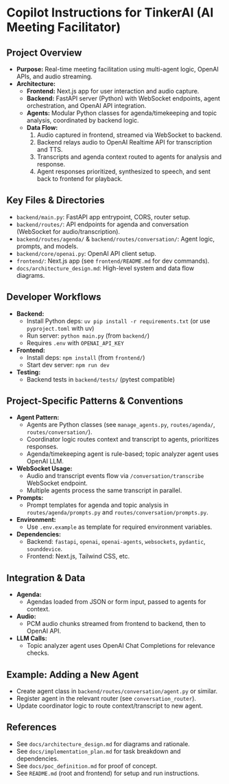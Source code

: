 # Copilot Instructions for TinkerAI (AI Meeting Facilitator)

## Project Overview

- **Purpose:** Real-time meeting facilitation using multi-agent logic, OpenAI APIs, and audio streaming.
- **Architecture:**
  - **Frontend:** Next.js app for user interaction and audio capture.
  - **Backend:** FastAPI server (Python) with WebSocket endpoints, agent orchestration, and OpenAI API integration.
  - **Agents:** Modular Python classes for agenda/timekeeping and topic analysis, coordinated by backend logic.
  - **Data Flow:**
    1. Audio captured in frontend, streamed via WebSocket to backend.
    2. Backend relays audio to OpenAI Realtime API for transcription and TTS.
    3. Transcripts and agenda context routed to agents for analysis and response.
    4. Agent responses prioritized, synthesized to speech, and sent back to frontend for playback.

## Key Files & Directories

- `backend/main.py`: FastAPI app entrypoint, CORS, router setup.
- `backend/routes/`: API endpoints for agenda and conversation (WebSocket for audio/transcription).
- `backend/routes/agenda/` & `backend/routes/conversation/`: Agent logic, prompts, and models.
- `backend/core/openai.py`: OpenAI API client setup.
- `frontend/`: Next.js app (see `frontend/README.md` for dev commands).
- `docs/architecture_design.md`: High-level system and data flow diagrams.

## Developer Workflows

- **Backend:**
  - Install Python deps: `uv pip install -r requirements.txt` (or use `pyproject.toml` with uv)
  - Run server: `python main.py` (from `backend/`)
  - Requires `.env` with `OPENAI_API_KEY`
- **Frontend:**
  - Install deps: `npm install` (from `frontend/`)
  - Start dev server: `npm run dev`
- **Testing:**
  - Backend tests in `backend/tests/` (pytest compatible)

## Project-Specific Patterns & Conventions

- **Agent Pattern:**
  - Agents are Python classes (see `manage_agents.py`, `routes/agenda/`, `routes/conversation/`).
  - Coordinator logic routes context and transcript to agents, prioritizes responses.
  - Agenda/timekeeping agent is rule-based; topic analyzer agent uses OpenAI LLM.
- **WebSocket Usage:**
  - Audio and transcript events flow via `/conversation/transcribe` WebSocket endpoint.
  - Multiple agents process the same transcript in parallel.
- **Prompts:**
  - Prompt templates for agenda and topic analysis in `routes/agenda/prompts.py` and `routes/conversation/prompts.py`.
- **Environment:**
  - Use `.env.example` as template for required environment variables.
- **Dependencies:**
  - Backend: `fastapi`, `openai`, `openai-agents`, `websockets`, `pydantic`, `sounddevice`.
  - Frontend: Next.js, Tailwind CSS, etc.

## Integration & Data

- **Agenda:**
  - Agendas loaded from JSON or form input, passed to agents for context.
- **Audio:**
  - PCM audio chunks streamed from frontend to backend, then to OpenAI API.
- **LLM Calls:**
  - Topic analyzer agent uses OpenAI Chat Completions for relevance checks.

## Example: Adding a New Agent

- Create agent class in `backend/routes/conversation/agent.py` or similar.
- Register agent in the relevant router (see `conversation_router`).
- Update coordinator logic to route context/transcript to new agent.

## References

- See `docs/architecture_design.md` for diagrams and rationale.
- See `docs/implementation_plan.md` for task breakdown and dependencies.
- See `docs/poc_definition.md` for proof of concept.
- See `README.md` (root and frontend) for setup and run instructions.

